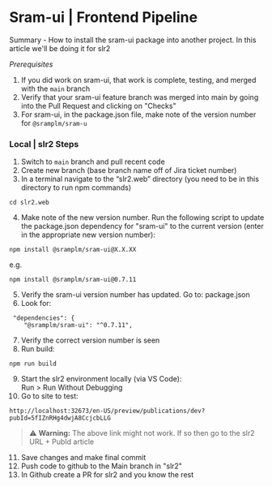 # Sram-ui | Frontend Pipeline

Summary - How to install the sram-ui package into another project. In this article we'll be doing it for slr2

*Prerequisites* 
1. If you did work on sram-ui, that work is complete, testing, and merged with the `main` branch
2. Verify that your sram-ui feature branch was merged into main by going into the Pull Request and clicking on "Checks" 
3. For sram-ui, in the package.json file, make note of the version number for `@sramplm/sram-u` 


### Local | slr2 Steps

1. Switch to `main` branch and pull recent code
2. Create new branch (base branch name off of Jira ticket number)
3. In a terminal navigate to the “slr2.web” directory (you need to be in this directory to run npm commands)
```
cd slr2.web
```
4. Make note of the new version number. Run the following script to update the package.json dependency for "sram-ui" to the current version (enter in the appropriate new version number):
```
npm install @sramplm/sram-ui@X.X.XX
```
e.g.
```
npm install @sramplm/sram-ui@0.7.11
```  
5. Verify the sram-ui version number has updated. Go to: package.json
6. Look for:
```
 "dependencies": {
    "@sramplm/sram-ui": "^0.7.11",
```
7. Verify the correct version number is seen
8. Run build:
```
npm run build
```
9. Start the slr2 environment locally (via VS Code):  
Run > Run Without Debugging
10. Go to site to test:
```
http://localhost:32673/en-US/preview/publications/dev?pubId=5fIZnRHg4dwjA8CcjcbLLG
```
> :warning: **Warning:** The above link might not work. If so then go to the slr2 URL + PubId article

11. Save changes and make final commit
12. Push code to github to the Main branch in "slr2"
13. In Github create a PR for slr2 and you know the rest

